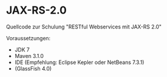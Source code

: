 JAX-RS-2.0
==========

Quellcode zur Schulung "RESTful Webservices mit JAX-RS 2.0"

Voraussetzungen:
- JDK 7
- Maven 3.1.0
- IDE (Empfehlung: Eclipse Kepler oder NetBeans 7.3.1)
- (GlassFish 4.0)
